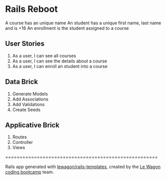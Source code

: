 # Rails Reboot

A course has an unique name
An student has a unique first name, last name and is +16
An enrollment is the student assigned to a course

## User Stories

1. As a user, I can see all courses
2. As a user, I can see the details about a course
3. As a user, I can enroll an student into a course

## Data Brick

1. Generate Models
2. Add Associations
3. Add Validations
4. Create Seeds

## Applicative Brick

1. Routes
2. Controller
3. Views



=====================================================

Rails app generated with [lewagon/rails-templates](https://github.com/lewagon/rails-templates), created by the [Le Wagon coding bootcamp](https://www.lewagon.com) team.
